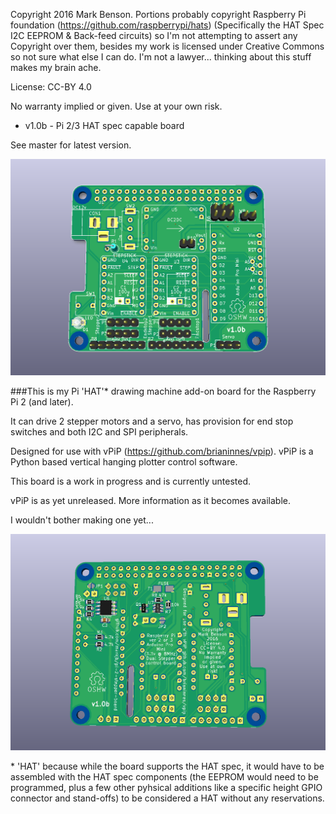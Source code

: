 Copyright 2016 Mark Benson. Portions probably copyright Raspberry Pi foundation (https://github.com/raspberrypi/hats) (Specifically the HAT Spec I2C EEPROM & Back-feed circuits) so I'm not attempting to assert any Copyright over them, besides my work is licensed under Creative Commons so not sure what else I can do. I'm not a lawyer... thinking about this stuff makes my brain ache.

License: CC-BY 4.0

No warranty implied or given. Use at your own risk.

* v1.0b - Pi 2/3 HAT spec capable board

See master for latest version.

![PCB](https://github.com/MarkJB/pi-2-stepper-board/blob/v1.0b/pi-2-stepper-board-hat-spec_front.png)

###This is my Pi 'HAT'* drawing machine add-on board for the Raspberry Pi 2 (and later).

It can drive 2 stepper motors and a servo, has provision for end stop switches and both I2C and SPI peripherals.

Designed for use with vPiP (https://github.com/brianinnes/vpip). vPiP is a Python based vertical hanging plotter control software.

This board is a work in progress and is currently untested.

vPiP is as yet unreleased. More information as it becomes available.

I wouldn't bother making one yet...

![PCB](https://github.com/MarkJB/pi-2-stepper-board/blob/v1.0b/pi-2-stepper-board-hat-spec_back.png)

\* 'HAT' because while the board supports the HAT spec, it would have to be assembled with the HAT spec components (the EEPROM would need to be programmed, plus a few other pyhsical additions like a specific height GPIO connector and stand-offs) to be considered a HAT without any reservations.


